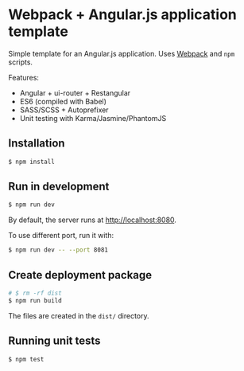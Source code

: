 # Webpack + Angular.js application template

Simple template for an Angular.js application. Uses
[Webpack](http://webpack.github.io/) and `npm` scripts.

Features:

* Angular + ui-router + Restangular
* ES6 (compiled with Babel)
* SASS/SCSS + Autoprefixer
* Unit testing with Karma/Jasmine/PhantomJS

## Installation

```bash
$ npm install
```

## Run in development

```bash
$ npm run dev
```

By default, the server runs at [http://localhost:8080](http://localhost:8080).

To use different port, run it with:

```bash
$ npm run dev -- --port 8081
```

## Create deployment package

```bash
# $ rm -rf dist
$ npm run build
```

The files are created in the `dist/` directory.

## Running unit tests

```bash
$ npm test
```
